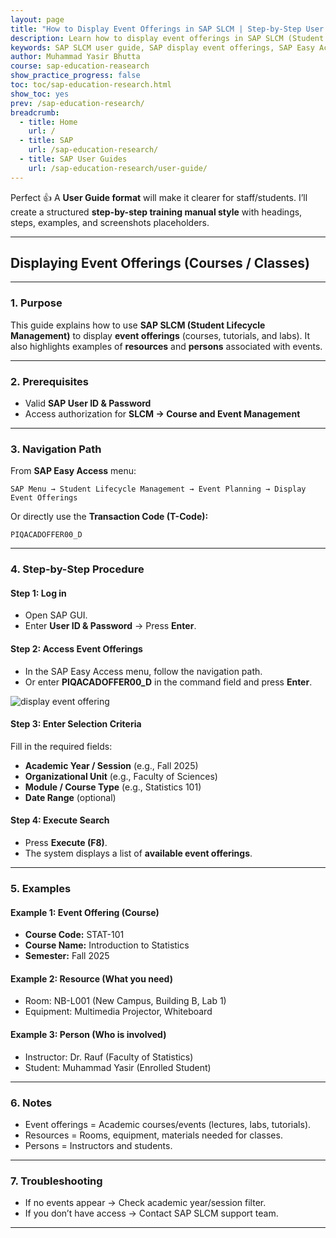 ```yaml
---
layout: page
title: "How to Display Event Offerings in SAP SLCM | Step-by-Step User Guide"
description: Learn how to display event offerings in SAP SLCM (Student Lifecycle Management) using SAP Easy Access and T-Code PIQACADOFFER00_D. Step-by-step instructions with examples of resources and persons involved in academic courses and events.
keywords: SAP SLCM user guide, SAP display event offerings, SAP Easy Access event offerings, PIQEVV transaction code, SAP course management, SAP campus management, SAP event resources, SAP instructor student assignment, SAP training events, SAP academic courses
author: Muhammad Yasir Bhutta
course: sap-education-reasearch
show_practice_progress: false
toc: toc/sap-education-research.html
show_toc: yes
prev: /sap-education-research/
breadcrumb:
  - title: Home
    url: /
  - title: SAP
    url: /sap-education-research/
  - title: SAP User Guides
    url: /sap-education-research/user-guide/
---
```


Perfect 👍 A **User Guide format** will make it clearer for staff/students. I’ll create a structured **step-by-step training manual style** with headings, steps, examples, and screenshots placeholders.

---

## Displaying Event Offerings (Courses / Classes)

---

### 1. **Purpose**

This guide explains how to use **SAP SLCM (Student Lifecycle Management)** to display **event offerings** (courses, tutorials, and labs). It also highlights examples of **resources** and **persons** associated with events.

---

### 2. **Prerequisites**

* Valid **SAP User ID & Password**
* Access authorization for **SLCM → Course and Event Management**

---

### 3. **Navigation Path**

From **SAP Easy Access** menu:

```
SAP Menu → Student Lifecycle Management → Event Planning → Display Event Offerings
```

Or directly use the **Transaction Code (T-Code):**

```
PIQACADOFFER00_D
```

---

### 4. **Step-by-Step Procedure**

#### Step 1: Log in

* Open SAP GUI.
* Enter **User ID & Password** → Press **Enter**.

#### Step 2: Access Event Offerings

* In the SAP Easy Access menu, follow the navigation path.
* Or enter **PIQACADOFFER00_D** in the command field and press **Enter**.

![display event offering](https://res.cloudinary.com/da0pjikvw/image/upload/c_pad,w_512/v1756898923/display_event_offering_c3vlym.png)

#### Step 3: Enter Selection Criteria

Fill in the required fields:

* **Academic Year / Session** (e.g., Fall 2025)
* **Organizational Unit** (e.g., Faculty of Sciences)
* **Module / Course Type** (e.g., Statistics 101)
* **Date Range** (optional)

#### Step 4: Execute Search

* Press **Execute (F8)**.
* The system displays a list of **available event offerings**.

---

### 5. **Examples**

#### Example 1: Event Offering (Course)

* **Course Code:** STAT-101
* **Course Name:** Introduction to Statistics
* **Semester:** Fall 2025

#### Example 2: Resource (What you need)

* Room: NB-L001 (New Campus, Building B, Lab 1)
* Equipment: Multimedia Projector, Whiteboard

#### Example 3: Person (Who is involved)

* Instructor: Dr. Rauf (Faculty of Statistics)
* Student: Muhammad Yasir (Enrolled Student)

---

### 6. **Notes**

* Event offerings = Academic courses/events (lectures, labs, tutorials).
* Resources = Rooms, equipment, materials needed for classes.
* Persons = Instructors and students.

---

### 7. **Troubleshooting**

* If no events appear → Check academic year/session filter.
* If you don’t have access → Contact SAP SLCM support team.

---



